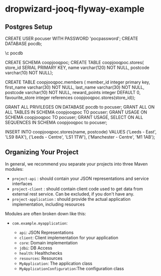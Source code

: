 # dropwizard-jooq-flyway-example


## Postgres Setup

CREATE USER pocuser WITH PASSWORD 'pocpassword';
CREATE DATABASE pocdb;

\c pocdb

CREATE SCHEMA coopjooqpoc;
CREATE TABLE coopjooqpoc.stores( 
store_id SERIAL PRIMARY KEY,                                                                                                       name varchar(120) NOT NULL,                                                                                                        postcode varchar(10) NOT NULL);

CREATE TABLE coopjooqpoc.members (
	member_id integer primary key,
	first_name varchar(30) NOT NULL,
	last_name varchar(30) NOT NULL,
	postcode varchar(10) NOT NULL,
	reward_points integer DEFAULT 0,
	favourite_store integer references coopjooqpoc.stores(store_id));

GRANT ALL PRIVILEGES ON DATABASE pocdb to pocuser;
GRANT ALL ON ALL TABLES IN SCHEMA coopjooqpoc TO pocuser;
GRANT USAGE ON SCHEMA coopjooqpoc TO pocuser;
GRANT USAGE, SELECT ON ALL SEQUENCES IN SCHEMA coopjooqpoc to pocuser;

INSERT INTO coopjooqpoc.stores(name, postcode)                                                                             VALUES                                                                                                                             ('Leeds - East', 'LS9 8AX'),                                                                                                       ('Leeds - Centre', 'LS1 1TW'),                                                                                                     ('Manchester - Centre', 'M1 1AB');


## Organizing Your Project

In general, we recommend you separate your projects into three Maven modules: 

* ``project-api`` : should contain your JSON representations and service interfaces
* ``project-client`` : should contain client code used to get data from external rest service. Can be excluded, if you don't have any.
* ``project-application`` : should provide the actual application implementation, including resources

Modules are often broken down like this:

* ``com.example.myapplication``:

  * ``api``: JSON Representations
  * ``client``: Client implementation for your application
  * ``core``: Domain implementation
  * ``jdbi``: DB Access
  * ``health``: Healthchecks
  * ``resources``: Resources
  * ``MyApplication``: The application class
  * ``MyApplicationConfiguration``:The configuration class

